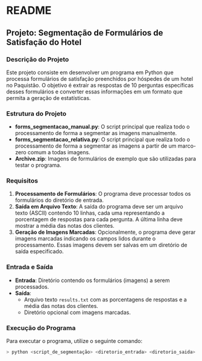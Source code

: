 # README

## Projeto: Segmentação de Formulários de Satisfação do Hotel

### Descrição do Projeto
Este projeto consiste em desenvolver um programa em Python que processa formulários de satisfação preenchidos por hóspedes de um hotel no Paquistão. O objetivo é extrair as respostas de 10 perguntas específicas desses formulários e converter essas informações em um formato que permita a geração de estatísticas.

### Estrutura do Projeto
- **forms_segmentacao_manual.py**: O script principal que realiza todo o processamento de forma a segmentar as imagens manualmente.
- **forms_segmentacao_relativa.py**: O script principal que realiza todo o processamento de forma a segmentar as imagens a partir de um marco-zero comum a todas imagens.
- **Archive.zip**: Imagens de formulários de exemplo que são utilizadas para testar o programa.

### Requisitos
1. **Processamento de Formulários**: O programa deve processar todos os formulários do diretório de entrada.
2. **Saída em Arquivo Texto**: A saída do programa deve ser um arquivo texto (ASCII) contendo 10 linhas, cada uma representando a porcentagem de respostas para cada pergunta. A última linha deve mostrar a média das notas dos clientes.
3. **Geração de Imagens Marcadas**: Opcionalmente, o programa deve gerar imagens marcadas indicando os campos lidos durante o processamento. Essas imagens devem ser salvas em um diretório de saída especificado.

### Entrada e Saída
- **Entrada**: Diretório contendo os formulários (imagens) a serem processados.
- **Saída**: 
  - Arquivo texto `results.txt` com as porcentagens de respostas e a média das notas dos clientes.
  - Diretório opcional com imagens marcadas.

### Execução do Programa
Para executar o programa, utilize o seguinte comando:
```bash
> python <script_de_segmentação> <diretorio_entrada> <diretorio_saida>